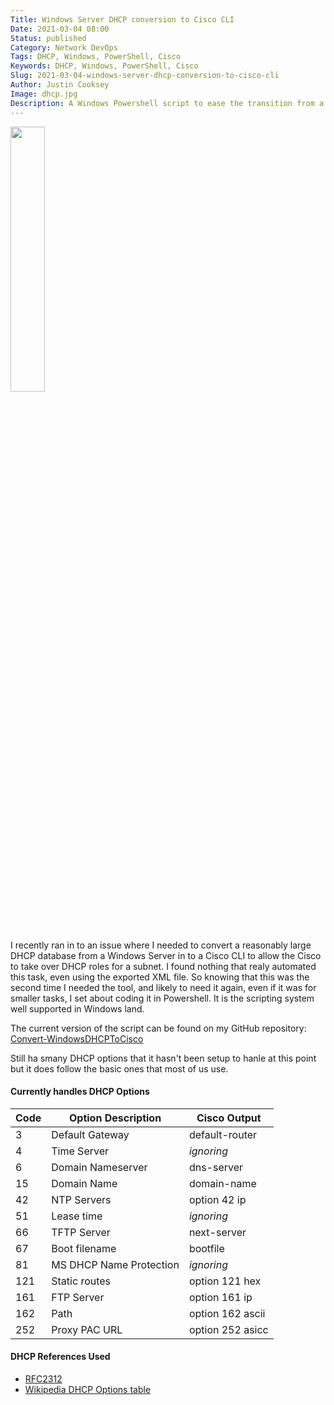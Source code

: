 ```yaml
---
Title: Windows Server DHCP conversion to Cisco CLI
Date: 2021-03-04 08:00
Status: published
Category: Network DevOps
Tags: DHCP, Windows, PowerShell, Cisco
Keywords: DHCP, Windows, PowerShell, Cisco
Slug: 2021-03-04-windows-server-dhcp-conversion-to-cisco-cli
Author: Justin Cooksey
Image: dhcp.jpg
Description: A Windows Powershell script to ease the transition from a Windows DHCP server to a Cisco router DHCP. Convert from a backup to the Cisco command line.
---
```


<img src="{attach}dhcp.jpg"  width="33%" height="33%">

I recently ran in to an issue where I needed to convert a reasonably large DHCP database from a Windows Server in to a Cisco CLI to allow the Cisco to take over DHCP roles for a subnet. I found nothing that realy automated this task, even using the exported XML file. So knowing that this was the second time I needed the tool, and likely to need it again, even if it was for smaller tasks, I set about coding it in Powershell. It is the scripting system well supported in Windows land.

The current version of the script can be found on my GitHub repository:
[Convert-WindowsDHCPToCisco](https://github.com/jscooksey/Convert-WindowsDHCPToCisco)

Still ha smany DHCP options that it hasn't been setup to hanle at this point but it does follow the basic ones that most of us use.

#### Currently handles DHCP Options

| Code | Option Description      | Cisco Output     |
| ---- | ----------------------- | ---------------- |
| 3    | Default Gateway         | default-router   |
| 4    | Time Server             | _ignoring_       |
| 6    | Domain Nameserver       | dns-server       |
| 15   | Domain Name             | domain-name      |
| 42   | NTP Servers             | option 42 ip     |
| 51   | Lease time              | _ignoring_       |
| 66   | TFTP Server             | next-server      |
| 67   | Boot filename           | bootfile         |
| 81   | MS DHCP Name Protection | _ignoring_       |
| 121  | Static routes           | option 121 hex   |
| 161  | FTP Server              | option 161 ip    |
| 162  | Path                    | option 162 ascii |
| 252  | Proxy PAC URL           | option 252 asicc |

#### DHCP References Used

- [RFC2312](https://tools.ietf.org/html/rfc2132)
- [Wikipedia DHCP Options table](https://en.wikipedia.org/wiki/Dynamic_Host_Configuration_Protocol#Client_configuration_parameters)
